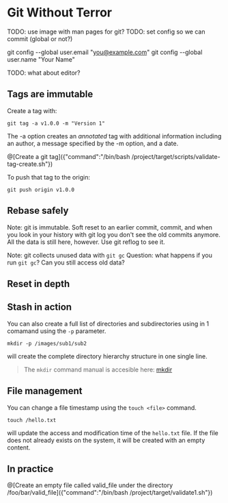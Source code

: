 # Git Without Terror

TODO: use image with man pages for git?
TODO: set config so we can commit (global or not?)

  git config --global user.email "you@example.com"
  git config --global user.name "Your Name"

TODO: what about editor?

## Tags are immutable

Create a tag with:

```
git tag -a v1.0.0 -m "Version 1"
```

The -a option creates an *annotated* tag with additional information including an author, a message specified by the -m option, and a date.

@[Create a git tag]({"command":"/bin/bash /project/target/scripts/validate-tag-create.sh"})

To push that tag to the origin:

```
git push origin v1.0.0
```

## Rebase safely

Note: git is immutable. Soft reset to an earlier commit, commit, and when you look in your history with git log you don't see the old commits anymore.
All the data is still here, however. Use git reflog to see it. 

Note: git collects unused data with `git gc`
Question: what happens if you run `git gc`? Can you still access old data?

## Reset in depth

## Stash in action


You can also create a full list of directories and subdirectories using in 1 comamand using the `-p` parameter.
```
mkdir -p /images/sub1/sub2
```
will create the complete directory hierarchy structure in one single line.

> The `mkdir` command manual is accesible here: [mkdir](http://man7.org/linux/man-pages/man1/mkdir.1.html)

## File management

You can change a file timestamp using the `touch <file>` command.
```
touch /hello.txt
```
will update the access and modification time of the `hello.txt` file. If the file does not already exists on the system, it will be created with an empty content.

## In practice
@[Create an empty file called valid_file under the directory /foo/bar/valid_file]({"command":"/bin/bash /project/target/validate1.sh"})
